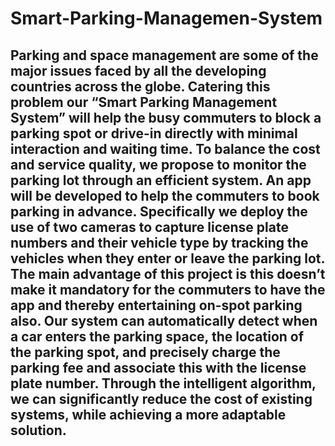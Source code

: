 # **Smart-Parking-Managemen-System**

Parking and space management are some of the major issues faced by all the developing
countries across the globe. Catering this problem our “Smart Parking Management System”
will help the busy commuters to block a parking spot or drive-in directly with minimal interaction
and waiting time.
To balance the cost and service quality, we propose to monitor the parking lot through an
efficient system. An app will be developed to help the commuters to book parking in advance.
Specifically we deploy the use of two cameras to capture license plate numbers and their
vehicle type by tracking the vehicles when they enter or leave the parking lot. The main
advantage of this project is this doesn’t make it mandatory for the commuters to have the app
and thereby entertaining on-spot parking also.
Our system can automatically detect when a car enters the parking space, the location of the
parking spot, and precisely charge the parking fee and associate this with the license plate
number. Through the intelligent algorithm, we can significantly reduce the cost of existing
systems, while achieving a more adaptable solution. 
-----------------------------------------------------------------------------------------------------------------------------------------------------------------
